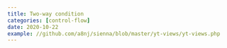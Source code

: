 ```yaml
---
title: Two-way condition
categories: [control-flow]
date: 2020-10-22
example: //github.com/a8nj/sienna/blob/master/yt-views/yt-views.php
---
```

